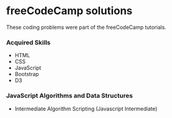 # freeCodeCamp solutions
These coding problems were part of the freeCodeCamp tutorials.

### Acquired Skills
* HTML
* CSS
* JavaScript
* Bootstrap
* D3

### JavaScript Algorithms and Data Structures
* Intermediate Algorithm Scripting (Javascript Intermediate)

